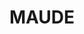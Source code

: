---
lastmod: '2025-04-06T06:05:20+00:00'
latitude: -34.257669
layout: suburb
longitude: 144.695233
postcode: '2711'
state: NSW
title: MAUDE
url: /nsw/maude/
---